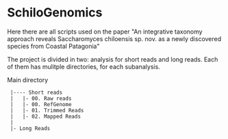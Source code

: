 # SchiloGenomics

Here there are all scripts used on the paper "An integrative taxonomy approach reveals Saccharomyces chiloensis sp. nov. as a newly discovered species from Coastal Patagonia"

The project is divided in two: analysis for short reads and long reads. Each of them has mulitple directories, for each subanalysis.

Main directory
     
     |---- Short reads
     |   |- 00. Raw reads
     |   |- 00. RefGenome
     |   |- 01. Trimmed Reads
     |   |- 02. Mapped Reads
     |
     |- Long Reads

